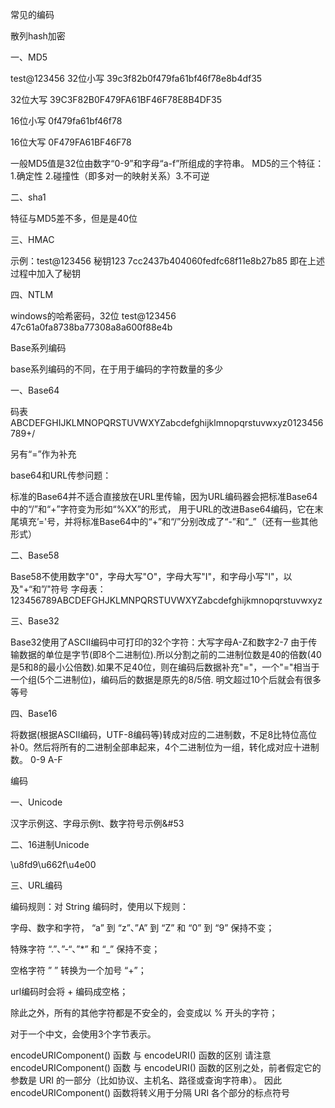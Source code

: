 常见的编码

散列hash加密

一、MD5

test@123456
32位小写
39c3f82b0f479fa61bf46f78e8b4df35 

32位大写
39C3F82B0F479FA61BF46F78E8B4DF35 

16位小写
0f479fa61bf46f78 

16位大写
0F479FA61BF46F78 

一般MD5值是32位由数字“0-9”和字母“a-f”所组成的字符串。
MD5的三个特征：1.确定性 2.碰撞性（即多对一的映射关系）3.不可逆

二、sha1

特征与MD5差不多，但是是40位

三、HMAC

示例：test@123456 秘钥123 7cc2437b404060fedfc68f11e8b27b85
即在上述过程中加入了秘钥

四、NTLM

windows的哈希密码，32位
test@123456 47c61a0fa8738ba77308a8a600f88e4b

Base系列编码

base系列编码的不同，在于用于编码的字符数量的多少

一、Base64

码表 ABCDEFGHIJKLMNOPQRSTUVWXYZabcdefghijklmnopqrstuvwxyz0123456789+/ 

另有“=”作为补充

base64和URL传参问题：

标准的Base64并不适合直接放在URL里传输，因为URL编码器会把标准Base64中的“/”和“+”字符变为形如“%XX”的形式，
用于URL的改进Base64编码，它在末尾填充’='号，并将标准Base64中的“+”和“/”分别改成了“-”和“_”（还有一些其他形式）

二、Base58

Base58不使用数字"0"，字母大写"O"，字母大写"I"，和字母小写"l"，以及"+“和”/"符号
字母表：123456789ABCDEFGHJKLMNPQRSTUVWXYZabcdefghijkmnopqrstuvwxyz

三、Base32

Base32使用了ASCII编码中可打印的32个字符：大写字母A-Z和数字2-7
由于传输数据的单位是字节(即8个二进制位).所以分割之前的二进制位数是40的倍数(40是5和8的最小公倍数).如果不足40位，则在编码后数据补充"="，一个"="相当于一个组(5个二进制位)，编码后的数据是原先的8/5倍.
明文超过10个后就会有很多等号

四、Base16

将数据(根据ASCII编码，UTF-8编码等)转成对应的二进制数，不足8比特位高位补0。然后将所有的二进制全部串起来，4个二进制位为一组，转化成对应十进制数。
0-9 A-F

编码

一、Unicode

汉字示例&#36825;、字母示例&#116;、数字符号示例&#53

二、16进制Unicode

\u8fd9\u662f\u4e00

三、URL编码

编码规则：对 String 编码时，使用以下规则：

字母、数字和字符， “a” 到 “z”、”A” 到 “Z” 和 “0” 到 “9” 保持不变；

特殊字符 “.”、”-“、”*” 和 “_” 保持不变；

空格字符 ” ” 转换为一个加号 “+”；

url编码时会将 + 编码成空格；

除此之外，所有的其他字符都是不安全的，会变成以 % 开头的字符；

对于一个中文，会使用3个字节表示。

encodeURIComponent() 函数 与 encodeURI() 函数的区别
请注意 encodeURIComponent() 函数 与 encodeURI() 函数的区别之处，前者假定它的参数是 URI 的一部分（比如协议、主机名、路径或查询字符串）。
因此 encodeURIComponent() 函数将转义用于分隔 URI 各个部分的标点符号


